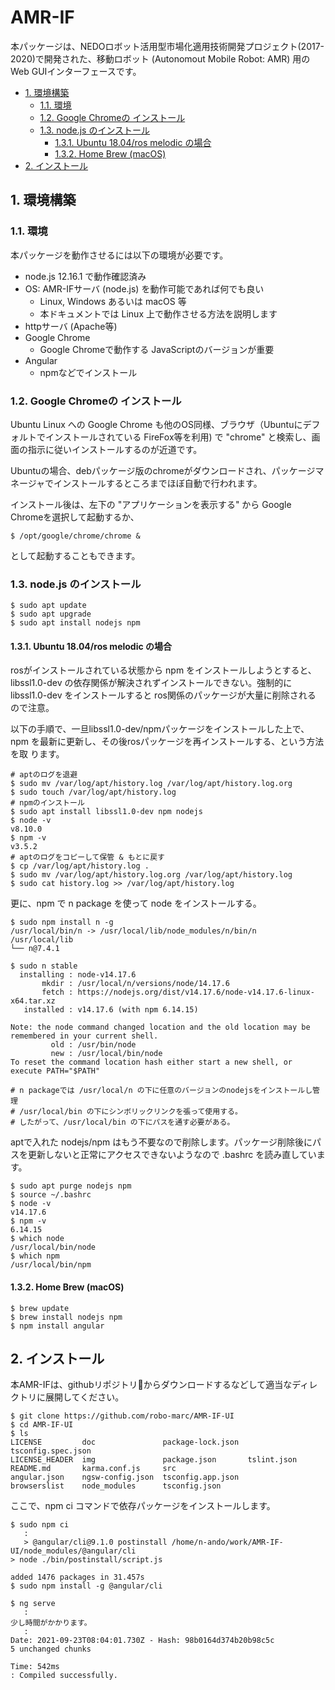﻿# AMR-IF

本パッケージは、NEDOロボット活用型市場化適用技術開発プロジェクト(2017-2020)で開発された、移動ロボット (Autonomout Mobile Robot: AMR) 用のWeb GUIインターフェースです。

<!-- TOC -->

- [1. 環境構築](#1-環境構築)
    - [1.1. 環境](#11-環境)
    - [1.2. Google Chromeの インストール](#12-google-chromeの-インストール)
    - [1.3. node.js のインストール](#13-nodejs-のインストール)
        - [1.3.1. Ubuntu 18.04/ros melodic の場合](#131-ubuntu-1804ros-melodic-の場合)
        - [1.3.2. Home Brew (macOS)](#132-home-brew-macos)
- [2. インストール](#2-インストール)

<!-- /TOC -->

## 1. 環境構築

### 1.1. 環境
本パッケージを動作させるには以下の環境が必要です。

- node.js 12.16.1 で動作確認済み
- OS: AMR-IFサーバ (node.js) を動作可能であれば何でも良い
  - Linux, Windows あるいは macOS 等
  - 本ドキュメントでは Linux 上で動作させる方法を説明します
- httpサーバ (Apache等)
- Google Chrome
  - Google Chromeで動作する JavaScriptのバージョンが重要
- Angular
  - npmなどでインストール

### 1.2. Google Chromeの インストール

Ubuntu Linux への Google Chrome も他のOS同様、ブラウザ（Ubuntuにデフォルトでインストールされている FireFox等を利用) で "chrome" と検索し、画面の指示に従いインストールするのが近道です。

Ubuntuの場合、debパッケージ版のchromeがダウンロードされ、パッケージマネージャでインストールするところまでほぼ自動で行われます。

インストール後は、左下の "アプリケーションを表示する" から Google Chromeを選択して起動するか、

```shell
$ /opt/google/chrome/chrome &
```
として起動することもできます。


### 1.3. node.js のインストール

```shell
$ sudo apt update
$ sudo apt upgrade
$ sudo apt install nodejs npm

```
#### 1.3.1. Ubuntu 18.04/ros melodic の場合

rosがインストールされている状態から npm をインストールしようとすると、
libssl1.0-dev の依存関係が解決されずインストールできない。強制的に
libssl1.0-dev をインストールすると ros関係のパッケージが大量に削除される
ので注意。

以下の手順で、一旦libssl1.0-dev/npmパッケージをインストールした上で、npm
を最新に更新し、その後rosパッケージを再インストールする、という方法を取
ります。

```shell
# aptのログを退避
$ sudo mv /var/log/apt/history.log /var/log/apt/history.log.org
$ sudo touch /var/log/apt/history.log
# npmのインストール
$ sudo apt install libssl1.0-dev npm nodejs
$ node -v
v8.10.0
$ npm -v
v3.5.2
# aptのログをコピーして保管 & もとに戻す
$ cp /var/log/apt/history.log .
$ sudo mv /var/log/apt/history.log.org /var/log/apt/history.log
$ sudo cat history.log >> /var/log/apt/history.log
```

更に、npm で n package を使って node をインストールする。

```shell
$ sudo npm install n -g
/usr/local/bin/n -> /usr/local/lib/node_modules/n/bin/n
/usr/local/lib
└── n@7.4.1 

$ sudo n stable
  installing : node-v14.17.6
       mkdir : /usr/local/n/versions/node/14.17.6
       fetch : https://nodejs.org/dist/v14.17.6/node-v14.17.6-linux-x64.tar.xz
   installed : v14.17.6 (with npm 6.14.15)

Note: the node command changed location and the old location may be remembered in your current shell.
         old : /usr/bin/node
         new : /usr/local/bin/node
To reset the command location hash either start a new shell, or execute PATH="$PATH"

# n packageでは /usr/local/n の下に任意のバージョンのnodejsをインストールし管理
# /usr/local/bin の下にシンボリックリンクを張って使用する。
# したがって、/usr/local/bin の下にパスを通す必要がある。
```

aptで入れた nodejs/npm はもう不要なので削除します。パッケージ削除後にパスを更新しないと正常にアクセスできないようなので .bashrc を読み直しています。


```shell
$ sudo apt purge nodejs npm
$ source ~/.bashrc
$ node -v
v14.17.6
$ npm -v
6.14.15
$ which node
/usr/local/bin/node
$ which npm
/usr/local/bin/npm
```

#### 1.3.2. Home Brew (macOS)

```shell
$ brew update
$ brew install nodejs npm
$ npm install angular
```


## 2. インストール

本AMR-IFは、githubリポジトリからダウンロードするなどして適当なディレクトリに展開してください。

```shell
$ git clone https://github.com/robo-marc/AMR-IF-UI
$ cd AMR-IF-UI
$ ls
LICENSE         doc               package-lock.json  tsconfig.spec.json
LICENSE_HEADER  img               package.json       tslint.json
README.md       karma.conf.js     src
angular.json    ngsw-config.json  tsconfig.app.json
browserslist    node_modules      tsconfig.json
```

 ここで、npm ci コマンドで依存パッケージをインストールします。

 ```shell
 $ sudo npm ci
    :
    > @angular/cli@9.1.0 postinstall /home/n-ando/work/AMR-IF-UI/node_modules/@angular/cli
> node ./bin/postinstall/script.js

added 1476 packages in 31.457s
$ sudo npm install -g @angular/cli
```

```shell
$ ng serve
   :
少し時間がかかります。
   :
Date: 2021-09-23T08:04:01.730Z - Hash: 98b0164d374b20b98c5c
5 unchanged chunks

Time: 542ms
: Compiled successfully.
```



